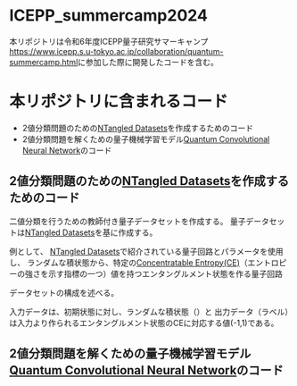 # ICEPP_summercamp2024
本リポジトリは令和6年度ICEPP量子研究サマーキャンプ<https://www.icepp.s.u-tokyo.ac.jp/collaboration/quantum-summercamp.html>に参加した際に開発したコードを含む。

# 本リポジトリに含まれるコード

* 2値分類問題のための[NTangled Datasets](https://github.com/LSchatzki/NTangled_Datasets?tab=readme-ov-file#ntangled-datasets)を作成するためのコード
* 2値分類問題を解くための量子機械学習モデル[Quantum Convolutional Neural Network](https://www.tensorflow.org/quantum/tutorials/qcnn?hl=ja)のコード

## 2値分類問題のための[NTangled Datasets](https://github.com/LSchatzki/NTangled_Datasets?tab=readme-ov-file#ntangled-datasets)を作成するためのコード

二値分類を行うための教師付き量子データセットを作成する。
量子データセットは[NTangled Datasets](https://github.com/LSchatzki/NTangled_Datasets?tab=readme-ov-file#ntangled-datasets)を基に作成する。


例として、
[NTangled Datasets](https://github.com/LSchatzki/NTangled_Datasets?tab=readme-ov-file#ntangled-datasets)で紹介されている量子回路とパラメータを使用し、
ランダムな積状態から、特定の[Concentratable Entropy(CE)](https://arxiv.org/abs/2104.06923)（エントロピーの強さを示す指標の一つ）値を持つエンタングルメント状態を作る量子回路

データセットの構成を述べる。

入力データは、初期状態に対し、ランダムな積状態（）と
出力データ（ラベル）は入力より作られるエンタングルメント状態のCEに対応する値(-1,1)である。

## 2値分類問題を解くための量子機械学習モデル[Quantum Convolutional Neural Network](https://www.tensorflow.org/quantum/tutorials/qcnn?hl=ja)のコード

